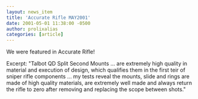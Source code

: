 ```yaml
---
layout: news_item
title: 'Accurate Rifle MAY2001'
date: 2001-05-01 11:38:00 -0500
author: prolixalias
categories: [article]
---
```


We were featured in Accurate Rifle!

Excerpt:
"Talbot QD Split Second Mounts ... are extremely high quality in material and execution of design, which qualifies them in the first teir of sniper rifle components ... my tests reveal the mounts, slide and rings are made of high quality materials, are extremely well made and always return the rifle to zero after removing and replacing the scope between shots."
